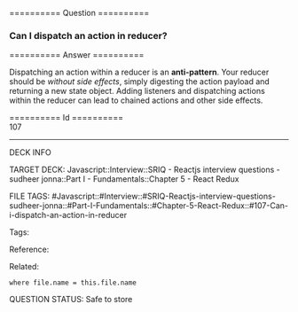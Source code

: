 ========== Question ==========  

### Can I dispatch an action in reducer?  

========== Answer ==========  

Dispatching an action within a reducer is an **anti-pattern**. Your reducer
should be _without side effects_, simply digesting the action payload and
returning a new state object. Adding listeners and dispatching actions within
the reducer can lead to chained actions and other side effects.

========== Id ==========  
107

---

DECK INFO

TARGET DECK: Javascript::Interview::SRIQ - Reactjs interview questions - sudheer jonna::Part I - Fundamentals::Chapter 5 - React Redux

FILE TAGS: #Javascript::#Interview::#SRIQ-Reactjs-interview-questions-sudheer-jonna::#Part-I-Fundamentals::#Chapter-5-React-Redux::#107-Can-i-dispatch-an-action-in-reducer

Tags:

Reference:

Related:

```dataview
where file.name = this.file.name
```
QUESTION STATUS: Safe to store
